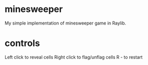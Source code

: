 # minesweeper
My simple implementation of minesweeper game in Raylib.

# controls

Left click to reveal cells
Right click to flag/unflag cells
R - to restart